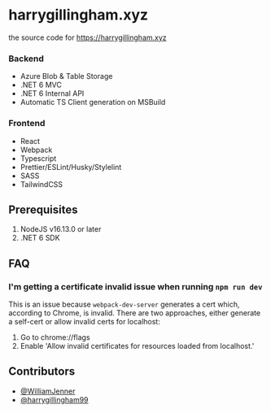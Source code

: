 # harrygillingham.xyz

the source code for https://harrygillingham.xyz

### Backend
- Azure Blob & Table Storage
- .NET 6 MVC
- .NET 6 Internal API
- Automatic TS Client generation on MSBuild

### Frontend
- React
- Webpack
- Typescript
- Prettier/ESLint/Husky/Stylelint
- SASS
- TailwindCSS
 
## Prerequisites
1.    NodeJS v16.13.0 or later
2.    .NET 6 SDK

## FAQ

### I'm getting a certificate invalid issue when running `npm run dev`

This is an issue because `webpack-dev-server` generates a cert which, according to Chrome, is invalid. There are two approaches, either generate a self-cert or allow invalid certs for localhost:

1. Go to chrome://flags
2. Enable 'Allow invalid certificates for resources loaded from localhost.'

## Contributors
- [@WilliamJenner](https://github.com/WilliamJenner)
- [@harrygillingham99](https://github.com/harrygillingham99)

